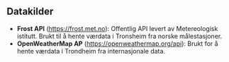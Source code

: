 ## Datakilder
- **Frost API** (https://frost.met.no): Offentlig API levert av Metereologisk istitutt. Brukt til å hente værdata i Tronsheim fra norske målestasjoner.
- **OpenWeatherMap AP** (https://openweathermap.org/api): Brukt for å hente værdata i Trondheim fra internasjonale data. 


